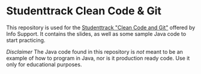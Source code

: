 # Studenttrack Clean Code & Git

This repository is used for the [Studenttrack "Clean Code and Git"](https://carriere.infosupport.com/student/clean-code/) offered by Info Support.
It contains the slides, as well as some sample Java code to start practicing.

*Disclaimer*
The Java code found in this repository is *not* meant to be an example of how to program in Java, nor is it production ready code.
Use it only for educational purposes.
